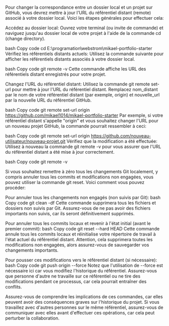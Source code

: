 Pour changer la correspondance entre un dossier local et un projet sur GitHub, vous devrez mettre à jour l'URL du référentiel distant (remote) associé à votre dossier local. Voici les étapes générales pour effectuer cela:

Accédez au dossier local:
Ouvrez votre terminal (ou invite de commande) et naviguez jusqu'au dossier local de votre projet à l'aide de la commande cd (change directory).

bash
Copy code
cd E:\programation\webstrom\mikael-portfolio-starter
Vérifiez les référentiels distants actuels:
Utilisez la commande suivante pour afficher les référentiels distants associés à votre dossier local.

bash
Copy code
git remote -v
Cette commande affiche les URL des référentiels distant enregistrés pour votre projet.

Changez l'URL du référentiel distant:
Utilisez la commande git remote set-url pour mettre à jour l'URL du référentiel distant. Remplacez nom_distant par le nom de votre référentiel distant (par exemple, origin) et nouvelle_url par la nouvelle URL du référentiel GitHub.

bash
Copy code
git remote set-url origin https://github.com/mikael1014/mikael-portfolio-starter
Par exemple, si votre référentiel distant s'appelle "origin" et vous souhaitez changer l'URL pour un nouveau projet GitHub, la commande pourrait ressembler à ceci:

bash
Copy code
git remote set-url origin https://github.com/nouveau-utilisateur/nouveau-projet.git
Vérifiez que la modification a été effectuée:
Utilisez à nouveau la commande git remote -v pour vous assurer que l'URL du référentiel distant a été mise à jour correctement.

bash
Copy code
git remote -v

Si vous souhaitez remettre à zéro tous les changements Git localement, y compris annuler tous les commits et modifications non engagées, vous pouvez utiliser la commande git reset. Voici comment vous pouvez procéder:

Pour annuler tous les changements non engagés (non suivis par Git):
bash
Copy code
git clean -df
Cette commande supprimera tous les fichiers et dossiers non suivis par Git. Assurez-vous de ne pas avoir des fichiers importants non suivis, car ils seront définitivement supprimés.

Pour annuler tous les commits locaux et revenir à l'état initial (avant le premier commit):
bash
Copy code
git reset --hard HEAD
Cette commande annule tous les commits locaux et réinitialise votre répertoire de travail à l'état actuel du référentiel distant. Attention, cela supprimera toutes les modifications non engagées, alors assurez-vous de sauvegarder vos changements importants.

Pour pousser ces modifications vers le référentiel distant (si nécessaire):
bash
Copy code
git push origin --force
Notez que l'utilisation de --force est nécessaire ici car vous modifiez l'historique du référentiel. Assurez-vous que personne d'autre ne travaille sur ce référentiel ou ne tire des modifications pendant ce processus, car cela pourrait entraîner des conflits.

Assurez-vous de comprendre les implications de ces commandes, car elles peuvent avoir des conséquences graves sur l'historique du projet. Si vous travaillez avec d'autres personnes sur le même référentiel, assurez-vous de communiquer avec elles avant d'effectuer ces opérations, car cela peut perturber la collaboration.





